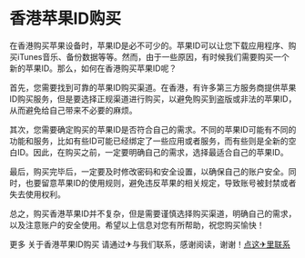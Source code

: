# 香港苹果ID购买

在香港购买苹果设备时，苹果ID是必不可少的。苹果ID可以让您下载应用程序、购买iTunes音乐、备份数据等等。然而，由于一些原因，有时候我们需要购买一个新的苹果ID。那么，如何在香港购买苹果ID呢？

首先，您需要找到可靠的苹果ID购买渠道。在香港，有许多第三方服务商提供苹果ID购买服务，但是要选择正规渠道进行购买，以避免购买到盗版或非法的苹果ID，从而避免给自己带来不必要的麻烦。

其次，您需要确定购买的苹果ID是否符合自己的需求。不同的苹果ID可能有不同的功能和服务，比如有些ID可能已经绑定了一些应用或者服务，而有些则是全新的空白ID。因此，在购买之前，一定要明确自己的需求，选择最适合自己的苹果ID。

最后，购买完毕后，一定要及时修改密码和安全设置，以确保自己的账户安全。同时，也要留意苹果ID的使用规则，避免违反苹果的相关规定，导致账号被封禁或者失去使用权利。

总之，购买香港苹果ID并不复杂，但是需要谨慎选择购买渠道，明确自己的需求，以及注意账户的安全使用。希望以上信息对您有所帮助，祝您购买愉快！

更多 关于香港苹果ID购买 请通过✈与我们联系，感谢阅读，谢谢！[点这✈里联系](https://w.k02.cc)